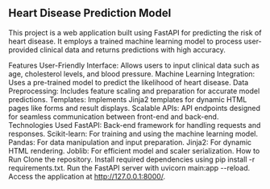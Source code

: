 ## Heart Disease Prediction Model
This project is a web application built using FastAPI for predicting the risk of heart disease. It employs a trained machine learning model to process user-provided clinical data and returns predictions with high accuracy.

Features
User-Friendly Interface: Allows users to input clinical data such as age, cholesterol levels, and blood pressure.
Machine Learning Integration: Uses a pre-trained model to predict the likelihood of heart disease.
Data Preprocessing: Includes feature scaling and preparation for accurate model predictions.
Templates: Implements Jinja2 templates for dynamic HTML pages like forms and result displays.
Scalable APIs: API endpoints designed for seamless communication between front-end and back-end.
Technologies Used
FastAPI: Back-end framework for handling requests and responses.
Scikit-learn: For training and using the machine learning model.
Pandas: For data manipulation and input preparation.
Jinja2: For dynamic HTML rendering.
Joblib: For efficient model and scaler serialization.
How to Run
Clone the repository.
Install required dependencies using pip install -r requirements.txt.
Run the FastAPI server with uvicorn main:app --reload.
Access the application at http://127.0.0.1:8000/.

